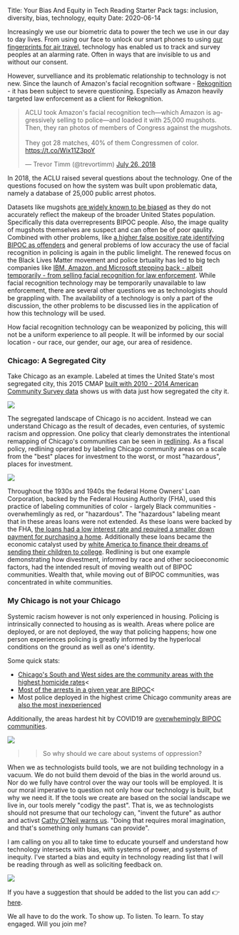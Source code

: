 Title: Your Bias And Equity in Tech Reading Starter Pack
tags: inclusion, diversity, bias, technology, equity
Date: 2020-06-14 

Increasingly we use our biometric data to power the tech we use in our day to day lives. From using our face to unlock our smart phones to using <a href="https://www.clearme.com/how-it-works/">our fingerprints for air travel</a>, technology has enabled us to track and survey peoples at an alarming rate. Often in ways that are invisible to us and without our consent.

However, survelliance and its problematic relationship to technology is not new.
Since the launch of Amazon's facial recognition software - <a href="https://aws.amazon.com/rekognition/">Rekognition</a> - it has been subject to severe questioning. Especially as Amazon heavily targeted law enforcement as a client for Rekognition.

<blockquote class="twitter-tweet"><p lang="en" dir="ltr">ACLU took Amazon&#39;s facial recognition tech—which Amazon is aggressively selling to police—and loaded it with 25,000 mugshots. Then, they ran photos of members of Congress against the mugshots. <br><br>They got 28 matches, 40% of them Congressmen of color. <a href="https://t.co/Wix11Z3poY">https://t.co/Wix11Z3poY</a></p>&mdash; Trevor Timm (@trevortimm) <a href="https://twitter.com/trevortimm/status/1022498711157407745?ref_src=twsrc%5Etfw">July 26, 2018</a></blockquote> <script async src="https://platform.twitter.com/widgets.js" charset="utf-8"></script> 


In 2018, the ACLU raised several questions about the technology. One of the questions focused on how the system was built upon problematic data, namely a database of 25,000 public arrest photos. 

Datasets like mugshots <a href="https://www.cbsnews.com/news/facial-recognition-systems-racism-protests-police-bias/">are widely known to be biased</a> as they do not accurately reflect the makeup of the broader United States population. Specifically this data overrepresents BIPOC people. Also, the image quality of mugshots themselves are suspect and can often be of poor qaulity. 
Combined with other problems, like <a href="https://www.theguardian.com/technology/2018/jul/26/amazon-facial-rekognition-congress-mugshots-aclu">a higher false positive rate identifying BIPOC as offenders</a> and general problems of low accuracy the use of facial recognition in policing is again in the public limelight. The renewed focus on the Black Lives Matter movement and police brtuality has led to big tech companies like <a href="https://www.vox.com/recode/2020/6/10/21287194/amazon-microsoft-ibm-facial-recognition-moratorium-police">IBM, Amazon, and Microsoft stepping back - albeit temporarily - from selling facial recognition for law enforcement</a>. 
While facial recognition technology may be temporarily unavailable to law enforcement, there are several other questions we as technologists should be grappling with. The availability of a technology is only a part of the discussion,  the other problems to be discussed lies in the application of how this technology will be used. 

How facial recognition technology can be weaponized by policing, this will not be a uniform experience to all people. It will be informed by our social location - our race, our gender, our age, our area of residence. 

### Chicago: A Segregated City

Take Chicago as an example. Labeled at times the United State's most segregated city, this 2015 CMAP <a href="https://www.cmap.illinois.gov/updates/all/-/asset_publisher/UIMfSLnFfMB6/content/race-and-ethnicity-in-the-cmap-region">built with 2010 - 2014 American Community Survey data</a> shows us with data just how segregated the city it.

<div style="max-width: 400px, display: center">
    <img src="theme/images/cmap-2014.png" style="max-width: 100%, height:auto, width:auto, display: block">
</div>

The segregated landscape of Chicago is no accident. Instead we can understand Chicago as the result of decades, even centuries, of systemic racism and oppression.
One policy that clearly demonstrates the intentional remapping of Chicago's communities can be seen in <a href="https://www.wbez.org/stories/new-redlining-maps-show-chicago-housing-discrimination/37c0dce7-0562-474a-8e1c-50948219ecbb">redlining</a>. As a fiscal policy, redlining operated by labeling Chicago community areas on a scale from the "best" places for investment to the worst, or most "hazardous", places for investment. 

<div style="max-width: 400px, display: center">
    <img src="theme/images/redlining.jpg" style="max-width: 100%, height:auto, width:auto, display: block">
</div>

Throughout the 1930s and 1940s the federal Home Owners' Loan Corporation, backed by the Federal Housing Authority (FHA), used this practice of labeling communities of color - largely Black communities - overwhemlingly as red, or "hazardous". The "hazardous" labeling meant that in these areas loans were not extended. As these loans were backed by the FHA, <a href="https://www.theatlantic.com/magazine/archive/2014/06/the-case-for-reparations/361631/">the loans had a low interest rate and required a smaller down payment for purchasing a home</a>. Additionally these loans became the economic catalyst used by <a href="http://dspace.calstate.edu/bitstream/handle/10211.3/180032/Erika.EmeryDissertation.pdf?sequence=4">white America to finance their dreams of sending their children to college</a>. Redlining is but one example demonstrating how divestment, informed by race and other socioeconomic factors, had the intended result of moving wealth out of BIPOC communities. Wealth that, while moving out of BIPOC communities, was concentrated in white communities.

### My Chicago is not your Chicago

Systemic racism however is not only experienced in housing. Policing is intrinsically connected to housing as is wealth. Areas where police are deployed, or are not deployed, the way that policing happens; how one person experiences policing is greatly informed by the hyperlocal conditions on the ground as well as one's identity.

Some quick stats:

- <a href="https://www.thetrace.org/2016/12/murder-inequality-neighborhood-homicide-rates/">Chicago's South and West sides are the community areas with the highest homicide rates</a><
- <a href="https://chiyouthjustice.files.wordpress.com/2015/11/arresting-justice_facebook.jpg">Most of the arrests in a given year are BIPOC</a><
- Most police deployed in the highest crime Chicago community areas are <a href="https://www.themarshallproject.org/2016/09/20/the-most-dangerous-neighborhood-the-most-inexperienced-cops">also the most inexperienced</a>

Additionally, the areas hardest hit by COVID19 are <a href="https://abc7chicago.com/coronavirus-illinois-chicago-black-deaths/6203131/">overwhemingly BIPOC communities</a>.

<div style="max-width: 400px, display: center">
    <img src="theme/images/covid19-zip.png" style="max-width: 100%, height:auto, width:auto, display: block">
</div>

>> So why should we care about systems of oppression? 

When we as technologists build tools, we are not building technology in a vacuum. We do not build them devoid of the bias in the world around us. Nor do we fully have control over the way our tools will be employed.
It is our moral imperative to question not only how our technology is built, but why we need it. If the tools we create are based on the social landscape we live in, our tools merely "codigy the past". That is, we as technologists should not presume that our techology can, "invent the future" as author and activst <a href="https://weaponsofmathdestructionbook.com/">Cathy O'Neil warns us</a>. "Doing that requires moral imagination, and that's something only humans can provide".

I am calling on you all to take time to educate yourself and understand how technology intersects with bias, with systems of power, and systems of inequity.
I've started a bias and equity in technology reading list that I will be reading through as well as 
soliciting feedback on. 

<div style="max-width: 400px, display: center">
    <img src="theme/images/reading-list.JPG" style="max-width: 100%, height:auto, width:auto">
</div>

If you have a suggestion that should be added to the list you can add 👉 <a href="biasin.tech">here</a>.

We all have to do the work. To show up. To listen. To learn. To stay engaged. Will you join me?